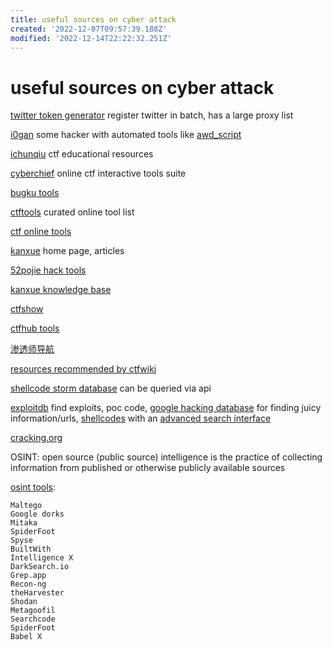 ```yaml
---
title: useful sources on cyber attack
created: '2022-12-07T09:57:39.188Z'
modified: '2022-12-14T22:22:32.251Z'
---
```


# useful sources on cyber attack

[twitter token generator](https://github.com/James4Ever0/Twitter-Token-Gen) register twitter in batch, has a large proxy list

[i0gan](https://i0gan.github.io/) some hacker with automated tools like [awd_script](https://github.com/i0gan/awd_script/fork)

[ichunqiu](https://www.ichunqiu.com/) ctf educational resources

[cyberchief](https://gchq.github.io/CyberChef/) online ctf interactive tools suite

[bugku tools](http://tool.bugku.com/)

[ctftools](https://www.ctftools.com/) curated online tool list

[ctf online tools](http://www.hiencode.com/)

[kanxue](https://www.kanxue.com/) home page, articles

[52pojie hack tools](https://down.52pojie.cn/Tools/)

[kanxue knowledge base](https://www.kanxue.com/chm.htm)

[ctfshow](https://ctf.show/)

[ctfhub tools](https://www.ctfhub.com/#/tools)

[渗透师导航](https://www.shentoushi.top/)

[resources recommended by ctfwiki](https://ctf-wiki.org/introduction/resources/)

[shellcode storm database](http://shell-storm.org/shellcode/index.html) can be queried via api

[exploitdb](https://www.exploit-db.com/) find exploits, poc code, [google hacking database](https://www.exploit-db.com/google-hacking-database) for finding juicy information/urls, [shellcodes](https://www.exploit-db.com/shellcodes) with an [advanced search interface](https://www.exploit-db.com/search)

[cracking.org](https://cracking.org/)

OSINT: open source (public source) intelligence is the practice of collecting information from published or otherwise publicly available sources

[osint tools](https://www.csoonline.com/article/3445357/what-is-osint-top-open-source-intelligence-tools.html):
```
Maltego
Google dorks
Mitaka
SpiderFoot
Spyse
BuiltWith
Intelligence X
DarkSearch.io
Grep.app
Recon-ng
theHarvester
Shodan
Metagoofil
Searchcode
SpiderFoot
Babel X
```
